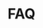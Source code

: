 ---
title: "FAQ"
description: "Discover the mysteries of our cosmic origins - Explore the Wheel of Heaven's FAQ page to dive into intriguing questions and answers about life on Earth, our extraterrestrial connections, and the profound insights from ancient texts. Join us on a journey through time and space as we unravel the secrets of the Elohim hypothesis and its impact on human history. Your quest for knowledge and understanding of our place in the universe starts here!"
menu:
  intro:
    parent: "see-more"
weight: 409
toc: true
---